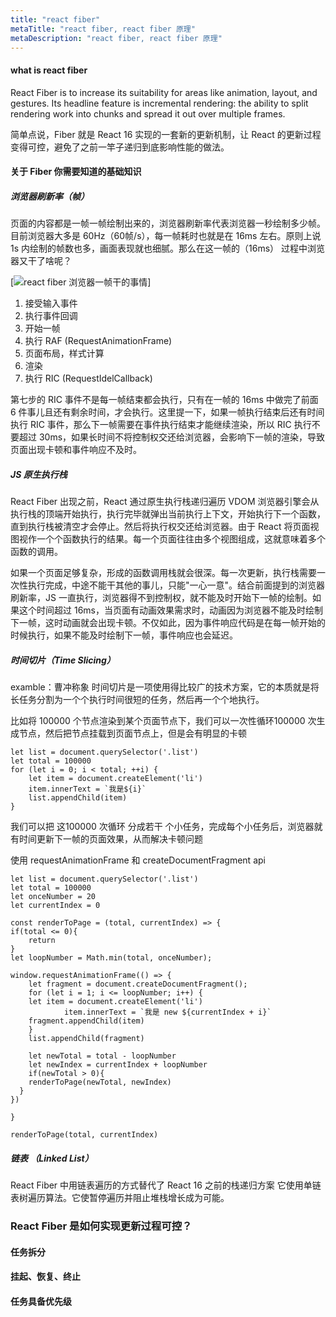 ```yaml
---
title: "react fiber"
metaTitle: "react fiber, react fiber 原理"
metaDescription: "react fiber, react fiber 原理"
---
```


#### what is react fiber

React Fiber is to increase its suitability for areas like animation, layout, and gestures. Its headline feature is incremental rendering: the ability to split rendering work into chunks and spread it out over multiple frames.

简单点说，Fiber 就是 React 16 实现的一套新的更新机制，让 React 的更新过程变得可控，避免了之前一竿子递归到底影响性能的做法。


#### 关于 Fiber 你需要知道的基础知识
##### 浏览器刷新率（帧）
页面的内容都是一帧一帧绘制出来的，浏览器刷新率代表浏览器一秒绘制多少帧。目前浏览器大多是 60Hz（60帧/s），每一帧耗时也就是在 16ms 左右。原则上说 1s 内绘制的帧数也多，画面表现就也细腻。那么在这一帧的（16ms） 过程中浏览器又干了啥呢？

[![react fiber 浏览器一帧干的事情](https://raw.githubusercontent.com/Boytobeaman/learnnote.site/master/static/documents/images/life-of-a-frame.png)]

1. 接受输入事件
1. 执行事件回调
1. 开始一帧
1. 执行 RAF (RequestAnimationFrame)
1. 页面布局，样式计算
1. 渲染
1. 执行 RIC (RequestIdelCallback)

第七步的 RIC 事件不是每一帧结束都会执行，只有在一帧的 16ms 中做完了前面 6 件事儿且还有剩余时间，才会执行。这里提一下，如果一帧执行结束后还有时间执行 RIC 事件，那么下一帧需要在事件执行结束才能继续渲染，所以 RIC 执行不要超过 30ms，如果长时间不将控制权交还给浏览器，会影响下一帧的渲染，导致页面出现卡顿和事件响应不及时。


##### JS 原生执行栈
React Fiber 出现之前，React 通过原生执行栈递归遍历 VDOM
浏览器引擎会从执行栈的顶端开始执行，执行完毕就弹出当前执行上下文，开始执行下一个函数，直到执行栈被清空才会停止。然后将执行权交还给浏览器。由于 React 将页面视图视作一个个函数执行的结果。每一个页面往往由多个视图组成，这就意味着多个函数的调用。

如果一个页面足够复杂，形成的函数调用栈就会很深。每一次更新，执行栈需要一次性执行完成，中途不能干其他的事儿，只能"一心一意"。结合前面提到的浏览器刷新率，JS 一直执行，浏览器得不到控制权，就不能及时开始下一帧的绘制。如果这个时间超过 16ms，当页面有动画效果需求时，动画因为浏览器不能及时绘制下一帧，这时动画就会出现卡顿。不仅如此，因为事件响应代码是在每一帧开始的时候执行，如果不能及时绘制下一帧，事件响应也会延迟。

##### 时间切片（Time Slicing）

examble：曹冲称象
时间切片是一项使用得比较广的技术方案，它的本质就是将长任务分割为一个个执行时间很短的任务，然后再一个个地执行。

比如将 100000 个节点渲染到某个页面节点下，我们可以一次性循环100000 次生成节点，然后把节点挂载到页面节点上，但是会有明显的卡顿
```
let list = document.querySelector('.list')
let total = 100000
for (let i = 0; i < total; ++i) {
    let item = document.createElement('li')
    item.innerText = `我是${i}`
    list.appendChild(item)
}
```

我们可以把 这100000 次循环 分成若干 个小任务，完成每个小任务后，浏览器就有时间更新下一帧的页面效果，从而解决卡顿问题

使用 requestAnimationFrame 和 createDocumentFragment api
```
let list = document.querySelector('.list')
let total = 100000
let onceNumber = 20
let currentIndex = 0

const renderToPage = (total, currentIndex) => {
if(total <= 0){
    return
}
let loopNumber = Math.min(total, onceNumber);

window.requestAnimationFrame(() => {
    let fragment = document.createDocumentFragment();
    for (let i = 1; i <= loopNumber; i++) {
    let item = document.createElement('li')
            item.innerText = `我是 new ${currentIndex + i}`
    fragment.appendChild(item)
    }
    list.appendChild(fragment)

    let newTotal = total - loopNumber
    let newIndex = currentIndex + loopNumber
    if(newTotal > 0){
    renderToPage(newTotal, newIndex)
  }
})

}

renderToPage(total, currentIndex)
```

##### 链表 （Linked List）
React Fiber 中用链表遍历的方式替代了 React 16 之前的栈递归方案
它使用单链表树遍历算法。它使暂停遍历并阻止堆栈增长成为可能。

### React Fiber 是如何实现更新过程可控？

#### 任务拆分
#### 挂起、恢复、终止
#### 任务具备优先级